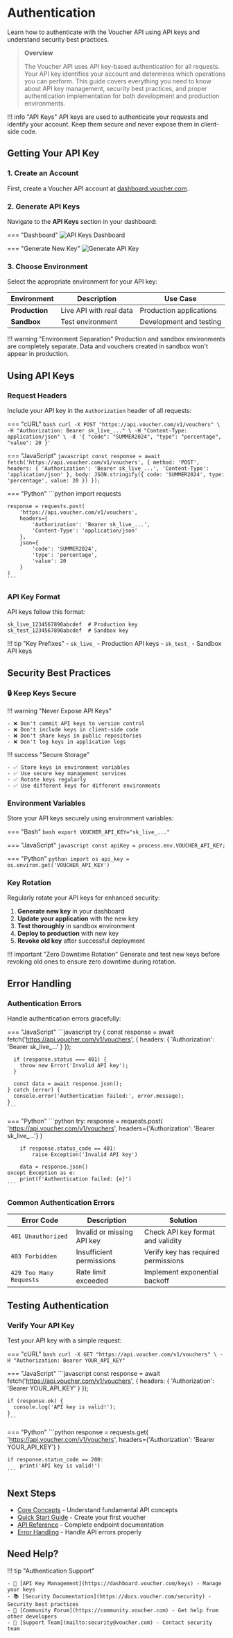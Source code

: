 # Authentication

Learn how to authenticate with the Voucher API using API keys and understand security best practices.

> **Overview**
> 
> The Voucher API uses API key-based authentication for all requests. Your API key identifies your account and determines which operations you can perform. This guide covers everything you need to know about API key management, security best practices, and proper authentication implementation for both development and production environments.

!!! info "API Keys"
    API keys are used to authenticate your requests and identify your account. Keep them secure and never expose them in client-side code.

## Getting Your API Key

### 1. Create an Account

First, create a Voucher API account at [dashboard.voucher.com](https://dashboard.voucher.com).

### 2. Generate API Keys

Navigate to the **API Keys** section in your dashboard:

=== "Dashboard"
    ![API Keys Dashboard](https://via.placeholder.com/800x400/6772e5/ffffff?text=API+Keys+Dashboard)

=== "Generate New Key"
    ![Generate API Key](https://via.placeholder.com/800x400/6772e5/ffffff?text=Generate+New+API+Key)

### 3. Choose Environment

Select the appropriate environment for your API key:

| Environment | Description | Use Case |
|-------------|-------------|----------|
| **Production** | Live API with real data | Production applications |
| **Sandbox** | Test environment | Development and testing |

!!! warning "Environment Separation"
    Production and sandbox environments are completely separate. Data and vouchers created in sandbox won't appear in production.

## Using API Keys

### Request Headers

Include your API key in the `Authorization` header of all requests:

=== "cURL"
    ```bash
    curl -X POST "https://api.voucher.com/v1/vouchers" \
      -H "Authorization: Bearer sk_live_..." \
      -H "Content-Type: application/json" \
      -d '{
        "code": "SUMMER2024",
        "type": "percentage",
        "value": 20
      }'
    ```

=== "JavaScript"
    ```javascript
    const response = await fetch('https://api.voucher.com/v1/vouchers', {
      method: 'POST',
      headers: {
        'Authorization': 'Bearer sk_live_...',
        'Content-Type': 'application/json'
      },
      body: JSON.stringify({
        code: 'SUMMER2024',
        type: 'percentage',
        value: 20
      })
    });
    ```

=== "Python"
    ```python
    import requests

    response = requests.post(
        'https://api.voucher.com/v1/vouchers',
        headers={
            'Authorization': 'Bearer sk_live_...',
            'Content-Type': 'application/json'
        },
        json={
            'code': 'SUMMER2024',
            'type': 'percentage',
            'value': 20
        }
    )
    ```

### API Key Format

API keys follow this format:

```
sk_live_1234567890abcdef  # Production key
sk_test_1234567890abcdef  # Sandbox key
```

!!! tip "Key Prefixes"
    - `sk_live_` - Production API keys
    - `sk_test_` - Sandbox API keys

## Security Best Practices

### 🔒 **Keep Keys Secure**

!!! warning "Never Expose API Keys"
    
    - ❌ Don't commit API keys to version control
    - ❌ Don't include keys in client-side code
    - ❌ Don't share keys in public repositories
    - ❌ Don't log keys in application logs

!!! success "Secure Storage"
    
    - ✅ Store keys in environment variables
    - ✅ Use secure key management services
    - ✅ Rotate keys regularly
    - ✅ Use different keys for different environments

### Environment Variables

Store your API keys securely using environment variables:

=== "Bash"
    ```bash
    export VOUCHER_API_KEY="sk_live_..."
    ```

=== "JavaScript"
    ```javascript
    const apiKey = process.env.VOUCHER_API_KEY;
    ```

=== "Python"
    ```python
    import os
    api_key = os.environ.get('VOUCHER_API_KEY')
    ```

### Key Rotation

Regularly rotate your API keys for enhanced security:

1. **Generate new key** in your dashboard
2. **Update your application** with the new key
3. **Test thoroughly** in sandbox environment
4. **Deploy to production** with new key
5. **Revoke old key** after successful deployment

!!! important "Zero Downtime Rotation"
    Generate and test new keys before revoking old ones to ensure zero downtime during rotation.

## Error Handling

### Authentication Errors

Handle authentication errors gracefully:

=== "JavaScript"
    ```javascript
    try {
      const response = await fetch('https://api.voucher.com/v1/vouchers', {
        headers: {
          'Authorization': 'Bearer sk_live_...'
        }
      });
      
      if (response.status === 401) {
        throw new Error('Invalid API key');
      }
      
      const data = await response.json();
    } catch (error) {
      console.error('Authentication failed:', error.message);
    }
    ```

=== "Python"
    ```python
    try:
        response = requests.post(
            'https://api.voucher.com/v1/vouchers',
            headers={'Authorization': 'Bearer sk_live_...'}
        )
        
        if response.status_code == 401:
            raise Exception('Invalid API key')
            
        data = response.json()
    except Exception as e:
        print(f'Authentication failed: {e}')
    ```

### Common Authentication Errors

| Error Code | Description | Solution |
|------------|-------------|----------|
| `401 Unauthorized` | Invalid or missing API key | Check API key format and validity |
| `403 Forbidden` | Insufficient permissions | Verify key has required permissions |
| `429 Too Many Requests` | Rate limit exceeded | Implement exponential backoff |

## Testing Authentication

### Verify Your API Key

Test your API key with a simple request:

=== "cURL"
    ```bash
    curl -X GET "https://api.voucher.com/v1/vouchers" \
      -H "Authorization: Bearer YOUR_API_KEY"
    ```

=== "JavaScript"
    ```javascript
    const response = await fetch('https://api.voucher.com/v1/vouchers', {
      headers: {
        'Authorization': 'Bearer YOUR_API_KEY'
      }
    });
    
    if (response.ok) {
      console.log('API key is valid!');
    }
    ```

=== "Python"
    ```python
    response = requests.get(
        'https://api.voucher.com/v1/vouchers',
        headers={'Authorization': 'Bearer YOUR_API_KEY'}
    )
    
    if response.status_code == 200:
        print('API key is valid!')
    ```

## Next Steps

- [Core Concepts](core-concepts/) - Understand fundamental API concepts
- [Quick Start Guide](quick-start/) - Create your first voucher
- [API Reference](../api-reference/vouchers/) - Complete endpoint documentation
- [Error Handling](../reference/errors/) - Handle API errors properly

## Need Help?

!!! tip "Authentication Support"
    
    - 🔑 [API Key Management](https://dashboard.voucher.com/keys) - Manage your keys
    - 📚 [Security Documentation](https://docs.voucher.com/security) - Security best practices
    - 💬 [Community Forum](https://community.voucher.com) - Get help from other developers
    - 📧 [Support Team](mailto:security@voucher.com) - Contact security team
